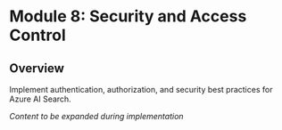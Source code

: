 # Module 8: Security and Access Control

## Overview

Implement authentication, authorization, and security best practices for Azure AI Search.

*Content to be expanded during implementation*
